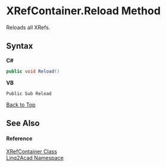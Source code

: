 # XRefContainer.Reload Method 
 

Reloads all XRefs.

## Syntax

**C#**<br />
``` C#
public void Reload()
```

**VB**<br />
``` VB
Public Sub Reload
```
<a href="#XRefContainerReload-Method">Back to Top</a>


## See Also


#### Reference
<a href="T_Linq2Acad_XRefContainer.md#XRefContainer-Class">XRefContainer Class</a><br /><a href="N_Linq2Acad.md#Linq2Acad-Namespace">Linq2Acad Namespace</a><br />
